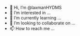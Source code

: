 - 👋 Hi, I’m @laxmanHYDMS
- 👀 I’m interested in ...
- 🌱 I’m currently learning ...
- 💞️ I’m looking to collaborate on ...
- 📫 How to reach me ...

<!---
laxmanHYDMS/laxmanHYDMS is a ✨ special ✨ repository because its `README.md` (this file) appears on your GitHub profile.
You can click the Preview link to take a look at your changes.
--->
